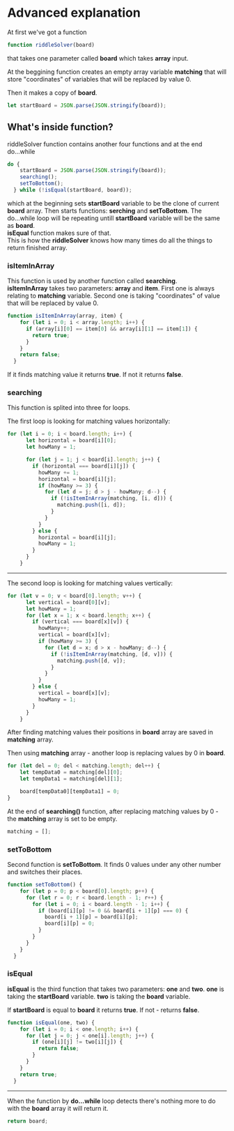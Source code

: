 # Advanced explanation
At first we've got a function
```javascript
function riddleSolver(board)
```
that takes one parameter called <strong>board</strong> which takes <strong>array</strong> input.

At the beggining function creates an empty array variable <strong>matching</strong> that will store "coordinates" of variables that will be replaced by value 0.

Then it makes a copy of <strong>board</strong>.
```javascript
let startBoard = JSON.parse(JSON.stringify(board));
```

## What's inside function?
riddleSolver function contains another four functions and at the end do...while

```javascript
do {
    startBoard = JSON.parse(JSON.stringify(board));
    searching();
    setToBottom();
  } while (!isEqual(startBoard, board));
```

which at the beginning sets <strong>startBoard</strong> variable to be the clone of current <strong>board</strong> array.
Then starts functions: <strong>serching</strong> and <strong>setToBottom</strong>.
The do...while loop will be repeating untill <strong>startBoard</strong> variable will be the same as <strong>board</strong>.  
<strong>isEqual</strong> function makes sure of that.  
This is how the <strong>riddleSolver</strong> knows how many times do all the things to return finished array.

### isItemInArray

This function is used by another function called <strong>searching</strong>.  
<strong>isItemInArray</strong> takes two parameters: <strong>array</strong> and <strong>item</strong>.
First one is always relating to <strong>matching</strong> variable.
Second one is taking "coordinates" of value that will be replaced by value 0.

```javascript
function isItemInArray(array, item) {
    for (let i = 0; i < array.length; i++) {
      if (array[i][0] == item[0] && array[i][1] == item[1]) {
        return true;
      }
    }
    return false;
  }
```

If it finds matching value it returns <strong>true</strong>.
If not it returns <strong>false</strong>.

### searching
This function is splited into three for loops.

The first loop is looking for matching values horizontally:
```javascript
for (let i = 0; i < board.length; i++) {
      let horizontal = board[i][0];
      let howMany = 1;

      for (let j = 1; j < board[i].length; j++) {
        if (horizontal === board[i][j]) {
          howMany += 1;
          horizontal = board[i][j];
          if (howMany >= 3) {
            for (let d = j; d > j - howMany; d--) {
              if (!isItemInArray(matching, [i, d])) {
                matching.push([i, d]);
              }
            }
          }
        } else {
          horizontal = board[i][j];
          howMany = 1;
        }
      }
    }
```

<hr>

The second loop is looking for matching values vertically:
```javascript
for (let v = 0; v < board[0].length; v++) {
      let vertical = board[0][v];
      let howMany = 1;
      for (let x = 1; x < board.length; x++) {
        if (vertical === board[x][v]) {
          howMany++;
          vertical = board[x][v];
          if (howMany >= 3) {
            for (let d = x; d > x - howMany; d--) {
              if (!isItemInArray(matching, [d, v])) {
                matching.push([d, v]);
              }
            }
          }
        } else {
          vertical = board[x][v];
          howMany = 1;
        }
      }
    }
```

After finding matching values their positions in <strong>board</strong> array are saved in <strong>matching</strong> array.

Then using <strong>matching</strong> array - another loop is replacing values by 0 in <strong>board</strong>.
```javascript
for (let del = 0; del < matching.length; del++) {
    let tempData0 = matching[del][0];
    let tempData1 = matching[del][1];

    board[tempData0][tempData1] = 0;
}
```

At the end of <strong>searching()</strong> function, after replacing matching values by 0 - the <strong>matching</strong> array is set to be empty.
```javascript
matching = [];
```

### setToBottom
Second function is <strong>setToBottom</strong>.
It finds 0 values under any other number and switches their places.
```javascript
function setToBottom() {
    for (let p = 0; p < board[0].length; p++) {
      for (let r = 0; r < board.length - 1; r++) {
        for (let i = 0; i < board.length - 1; i++) {
          if (board[i][p] != 0 && board[i + 1][p] === 0) {
            board[i + 1][p] = board[i][p];
            board[i][p] = 0;
          }
        }
      }
    }
  }
```

### isEqual
<strong>isEqual</strong> is the third function that takes two parameters:
<strong>one</strong> and <strong>two</strong>.
<strong>one</strong> is taking the <strong>startBoard</strong> variable.
<strong>two</strong> is taking the <strong>board</strong> variable.

If <strong>startBoard</strong> is equal to <strong>board</strong> it returns <strong>true</strong>. If not - returns <strong>false</strong>.

```javascript
function isEqual(one, two) {
    for (let i = 0; i < one.length; i++) {
      for (let j = 0; j < one[i].length; j++) {
        if (one[i][j] != two[i][j]) {
          return false;
        }
      }
    }
    return true;
  }
```

<hr>

When the function by <strong>do...while</strong> loop detects there's nothing more to do with the <strong>board</strong> array it will return it.
```javascript
return board;
```